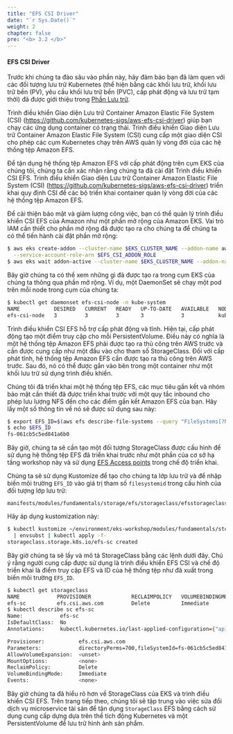 ```yaml
---
title: "EFS CSI Driver"
date: "`r Sys.Date()`"
weight: 2
chapter: false
pre: "<b> 3.2 </b>"
---
```


#### EFS CSI Driver

Trước khi chúng ta đào sâu vào phần này, hãy đảm bảo bạn đã làm quen với các đối tượng lưu trữ Kubernetes (thể hiện bằng các khối lưu trữ, khối lưu trữ bền (PV), yêu cầu khối lưu trữ bền (PVC), cấp phát động và lưu trữ tạm thời) đã được giới thiệu trong [Phần Lưu trữ](../index.md).

Trình điều khiển Giao diện Lưu trữ Container Amazon Elastic File System (CSI) (https://github.com/kubernetes-sigs/aws-efs-csi-driver) giúp bạn chạy các ứng dụng container có trạng thái. Trình điều khiển Giao diện Lưu trữ Container Amazon Elastic File System (CSI) cung cấp một giao diện CSI cho phép các cụm Kubernetes chạy trên AWS quản lý vòng đời của các hệ thống tệp Amazon EFS.

Để tận dụng hệ thống tệp Amazon EFS với cấp phát động trên cụm EKS của chúng tôi, chúng ta cần xác nhận rằng chúng ta đã cài đặt Trình điều khiển CSI EFS. Trình điều khiển Giao diện Lưu trữ Container Amazon Elastic File System (CSI) (https://github.com/kubernetes-sigs/aws-efs-csi-driver) triển khai quy định CSI để các bộ triển khai container quản lý vòng đời của các hệ thống tệp Amazon EFS.

Để cải thiện bảo mật và giảm lượng công việc, bạn có thể quản lý trình điều khiển CSI EFS của Amazon như một phần mở rộng của Amazon EKS. Vai trò IAM cần thiết cho phần mở rộng đã được tạo ra cho chúng ta để chúng ta có thể tiến hành cài đặt phần mở rộng:

```bash timeout=300 wait=60
$ aws eks create-addon --cluster-name $EKS_CLUSTER_NAME --addon-name aws-efs-csi-driver \
  --service-account-role-arn $EFS_CSI_ADDON_ROLE
$ aws eks wait addon-active --cluster-name $EKS_CLUSTER_NAME --addon-name aws-efs-csi-driver
```

Bây giờ chúng ta có thể xem những gì đã được tạo ra trong cụm EKS của chúng ta thông qua phần mở rộng. Ví dụ, một DaemonSet sẽ chạy một pod trên mỗi node trong cụm của chúng ta:

```bash
$ kubectl get daemonset efs-csi-node -n kube-system
NAME           DESIRED   CURRENT   READY   UP-TO-DATE   AVAILABLE   NODE SELECTOR                 AGE
efs-csi-node   3         3         3       3            3           kubernetes.io/os=linux        47s
```

Trình điều khiển CSI EFS hỗ trợ cấp phát động và tĩnh. Hiện tại, cấp phát động tạo một điểm truy cập cho mỗi PersistentVolume. Điều này có nghĩa là một hệ thống tệp Amazon EFS phải được tạo ra thủ công trên AWS trước và cần được cung cấp như một đầu vào cho tham số StorageClass. Đối với cấp phát tĩnh, hệ thống tệp Amazon EFS cần được tạo ra thủ công trên AWS trước. Sau đó, nó có thể được gắn vào bên trong một container như một khối lưu trữ sử dụng trình điều khiển.

Chúng tôi đã triển khai một hệ thống tệp EFS, các mục tiêu gắn kết và nhóm bảo mật cần thiết đã được triển khai trước với một quy tắc inbound cho phép lưu lượng NFS đến cho các điểm gắn kết Amazon EFS của bạn. Hãy lấy một số thông tin về nó sẽ được sử dụng sau này:

```bash
$ export EFS_ID=$(aws efs describe-file-systems --query "FileSystems[?Name=='$EKS_CLUSTER_NAME-efs-assets'] | [0].FileSystemId" --output text)
$ echo $EFS_ID
fs-061cb5c5ed841a6b0
```

Bây giờ, chúng ta sẽ cần tạo một đối tượng StorageClass được cấu hình để sử dụng hệ thống tệp EFS đã triển khai trước như một phần của cơ sở hạ tầng workshop này và sử dụng [EFS Access points](https://docs.aws.amazon.com/efs/latest/ug/efs-access-points.html) trong chế độ triển khai.

Chúng ta sẽ sử dụng Kustomize để tạo cho chúng ta lớp lưu trữ và để nhập biến môi trường `EFS_ID` vào giá trị tham số `filesystemid` trong cấu hình của đối tượng lớp lưu trữ:

```file
manifests/modules/fundamentals/storage/efs/storageclass/efsstorageclass.yaml
```

Hãy áp dụng kustomization này:

```bash
$ kubectl kustomize ~/environment/eks-workshop/modules/fundamentals/storage/efs/storageclass \
  | envsubst | kubectl apply -f-
storageclass.storage.k8s.io/efs-sc created
```

Bây giờ chúng ta sẽ lấy và mô tả StorageClass bằng các lệnh dưới đây. Chú ý rằng người cung cấp được sử dụng là trình điều khiển EFS CSI và chế độ triển khai là điểm truy cập EFS và ID của hệ thống tệp như đã xuất trong biến môi trường `EFS_ID`.

```bash
$ kubectl get storageclass
NAME            PROVISIONER             RECLAIMPOLICY   VOLUMEBINDINGMODE      ALLOWVOLUMEEXPANSION   AGE
efs-sc          efs.csi.aws.com         Delete          Immediate              false                  8m29s
$ kubectl describe sc efs-sc
Name:            efs-sc
IsDefaultClass:  No
Annotations:     kubectl.kubernetes.io/last-applied-configuration={"apiVersion":"storage.k8s.io/v1","kind":"StorageClass","metadata":{"annotations":{},"name":"efs-sc"},"parameters":{"directoryPerms":"700","fileSystemId":"fs-061cb5c5ed841a6b0","provisioningMode":"efs-ap"},"provisioner":"efs.csi.aws.com"}

Provisioner:           efs.csi.aws.com
Parameters:            directoryPerms=700,fileSystemId=fs-061cb5c5ed841a6b0,provisioningMode=efs-ap
AllowVolumeExpansion:  <unset>
MountOptions:          <none>
ReclaimPolicy:         Delete
VolumeBindingMode:     Immediate
Events:                <none>
```

Bây giờ chúng ta đã hiểu rõ hơn về StorageClass của EKS và trình điều khiển CSI EFS. Trên trang tiếp theo, chúng tôi sẽ tập trung vào việc sửa đổi dịch vụ microservice tài sản để tận dụng `StorageClass` EFS bằng cách sử dụng cung cấp dựng dựa trên thể tích động Kubernetes và một PersistentVolume để lưu trữ hình ảnh sản phẩm.